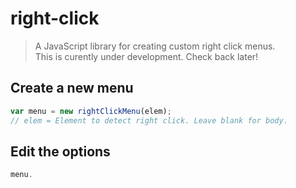 # right-click
>A JavaScript library for creating custom right click menus.  
>This is curently under development. Check back later!

## Create a new menu
```js
var menu = new rightClickMenu(elem);
// elem = Element to detect right click. Leave blank for body.
```
## Edit the options
```js
menu.
```
